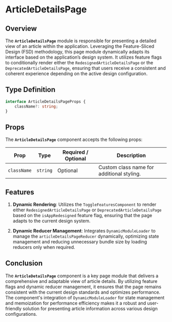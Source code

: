 # ArticleDetailsPage

## Overview
The **`ArticleDetailsPage`** module is responsible for presenting a detailed view of an article within the application. Leveraging the Feature-Sliced Design (FSD) methodology, this page module dynamically adapts its interface based on the application’s design system. It utilizes feature flags to conditionally render either the `RedesignedArticleDetailsPage` or the `DeprecatedArticleDetailsPage`, ensuring that users receive a consistent and coherent experience depending on the active design configuration.

## Type Definition
```typescript
interface ArticleDetailsPageProps {
    className?: string;
}
```
## Props

The **`ArticleDetailsPage`** component accepts the following props:

| Prop       | Type       | Required / Optional | Description                             |
|------------|------------|----------------------|-----------------------------------------|
| `className` | `string`   | Optional             | Custom class name for additional styling. |

## Features

1. **Dynamic Rendering**: Utilizes the `ToggleFeaturesComponent` to render either `RedesignedArticleDetailsPage` or `DeprecatedArticleDetailsPage` based on the `isAppRedesigned` feature flag, ensuring that the page adapts to the current design system.

2. **Dynamic Reducer Management**: Integrates `DynamicModuleLoader` to manage the `articleDetailsPageReducer` dynamically, optimizing state management and reducing unnecessary bundle size by loading reducers only when required.


## Conclusion

The **`ArticleDetailsPage`** component is a key page module that delivers a comprehensive and adaptable view of article details. By utilizing feature flags and dynamic reducer management, it ensures that the page remains consistent with the current design standards and optimizes performance. The component's integration of `DynamicModuleLoader` for state management and memoization for performance efficiency makes it a robust and user-friendly solution for presenting article information across various design configurations.
